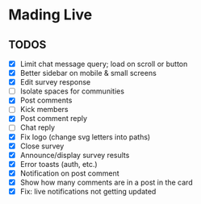 # Mading Live

## TODOS

- [x] Limit chat message query; load on scroll or button
- [x] Better sidebar on mobile & small screens
- [x] Edit survey response
- [ ] Isolate spaces for communities
- [x] Post comments
- [ ] Kick members
- [x] Post comment reply
- [ ] Chat reply
- [x] Fix logo (change svg letters into paths)
- [x] Close survey
- [x] Announce/display survey results
- [x] Error toasts (auth, etc.)
- [x] Notification on post comment
- [x] Show how many comments are in a post in the card
- [x] Fix: live notifications not getting updated
